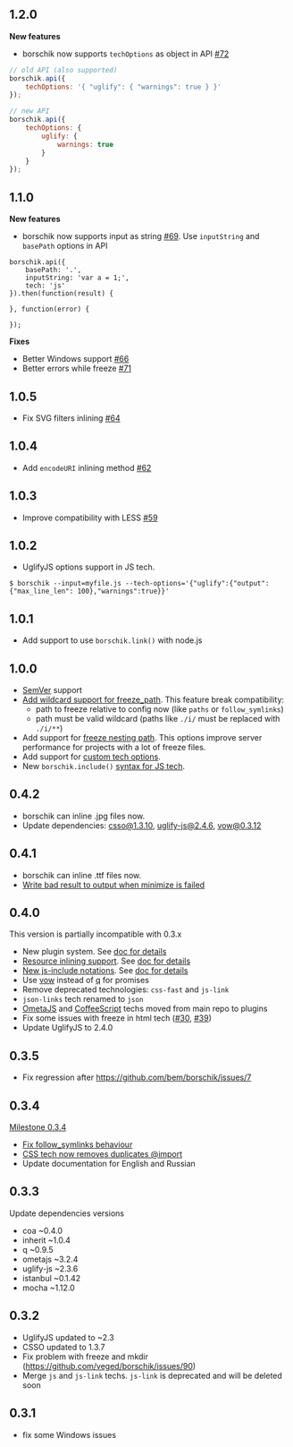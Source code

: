 ## 1.2.0
**New features**
 * borschik now supports `techOptions` as object in API [#72](https://github.com/bem/borschik/pull/72)
```js
// old API (also supported)
borschik.api({
    techOptions: '{ "uglify": { "warnings": true } }'    
});

// new API
borschik.api({
    techOptions: {
        uglify: {
            warnings: true
        }    
    }
});
```

## 1.1.0
**New features**
 * borschik now supports input as string [#69](https://github.com/bem/borschik/pull/69). Use `inputString` and `basePath` options in API
```
borschik.api({
    basePath: '.',
    inputString: 'var a = 1;',
    tech: 'js'
}).then(function(result) {

}, function(error) {

});
```

**Fixes**
 * Better Windows support [#66](https://github.com/bem/borschik/pull/66)
 * Better errors while freeze [#71](https://github.com/bem/borschik/pull/71)

## 1.0.5

- Fix SVG filters inlining [#64](https://github.com/bem/borschik/issues/64)

## 1.0.4

-  Add `encodeURI` inlining method [#62](https://github.com/bem/borschik/issues/62)

## 1.0.3

-  Improve compatibility with LESS [#59](https://github.com/bem/borschik/issues/59)

## 1.0.2

-  UglifyJS options support in JS tech.
```
$ borschik --input=myfile.js --tech-options='{"uglify":{"output":{"max_line_len": 100},"warnings":true}}'
```

## 1.0.1

-  Add support to use `borschik.link()` with node.js

## 1.0.0

- [SemVer](http://semver.org/) support
- [Add wildcard support for freeze_path](https://github.com/bem/borschik/issues/23). This feature break compatibility:
  - path to freeze relative to config now (like `paths` or `follow_symlinks`)
  - path must be valid wildcard (paths like `./i/` must be replaced with `./i/**`)
- Add support for [freeze nesting path](https://github.com/bem/borschik/pull/55). This options improve server performance for projects with a lot of freeze files.
- Add support for [custom tech options](https://github.com/bem/borschik/pull/56).
- New `borschik.include()` [syntax for JS tech](https://github.com/bem/borschik/pull/48).

## 0.4.2

- borschik can inline .jpg files now.
- Update dependencies: csso@1.3.10, uglify-js@2.4.6, vow@0.3.12

## 0.4.1

- borschik can inline .ttf files now.
- [Write bad result to output when minimize is failed](https://github.com/bem/borschik/issues/28)

## 0.4.0
This version is partially incompatible with 0.3.x

- New plugin system. See [doc for details](https://github.com/bem/borschik/blob/master/docs/where-is-my-tech/where-is-my-tech.en.md)
- [Resource inlining support](https://github.com/bem/borschik/issues/9). See [doc for details](https://github.com/bem/borschik/blob/master/docs/freeze/freeze.en.md#resource-inlining)
- [New js-include notations](https://github.com/bem/borschik/issues/16). See [doc for details](https://github.com/bem/borschik/blob/master/docs/js-include/js-include.en.md)
- Use [vow](https://github.com/dfilatov/jspromise) instead of [q](https://github.com/kriskowal/q) for promises
- Remove deprecated technologies: `css-fast` and `js-link`
- `json-links` tech renamed to `json`
- [OmetaJS](https://github.com/bem/borschik-tech-css-ometajs) and [CoffeeScript](https://github.com/bem/borschik-tech-js-coffee) techs moved from main repo to plugins
- Fix some issues with freeze in html tech ([#30](https://github.com/bem/borschik/issues/30), [#39](https://github.com/bem/borschik/issues/39))
- Update UglifyJS to 2.4.0

## 0.3.5
- Fix regression after https://github.com/bem/borschik/issues/7

## 0.3.4
[Milestone 0.3.4](https://github.com/bem/borschik/issues?milestone=3&state=closed)

- [Fix follow_symlinks behaviour](https://github.com/bem/borschik/issues/7)
- [CSS tech now removes duplicates @import](https://github.com/bem/borschik/issues/4)
- Update documentation for English and Russian

## 0.3.3
Update dependencies versions

- coa ~0.4.0
- inherit ~1.0.4
- q ~0.9.5
- ometajs ~3.2.4
- uglify-js ~2.3.6
- istanbul ~0.1.42
- mocha ~1.12.0

## 0.3.2
- UglifyJS updated to ~2.3
- CSSO updated to 1.3.7
- Fix problem with freeze and mkdir (https://github.com/veged/borschik/issues/90)
- Merge `js` and `js-link` techs. `js-link` is deprecated and will be deleted soon

## 0.3.1
- fix some Windows issues
